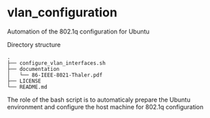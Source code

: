 # vlan_configuration
Automation of the 802.1q configuration for Ubuntu

Directory structure
```
.
├── configure_vlan_interfaces.sh
├── documentation
│   └── 86-IEEE-8021-Thaler.pdf
├── LICENSE
└── README.md

```
The role of the bash script is to automaticaly prepare the Ubuntu environment and configure the host machine for 802.1q configuration
